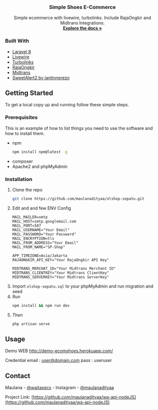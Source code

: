<!--
*** Thanks for checking out the Best-README-Template. If you have a suggestion
*** that would make this better, please fork the repo and create a pull request
*** or simply open an issue with the tag "enhancement".
*** Thanks again! Now go create something AMAZING! :D
***
***
***
*** To avoid retyping too much info. Do a search and replace for the following:
*** github_username, repo_name, twitter_handle, email, project_title, project_description
-->

<!-- PROJECT SHIELDS -->
<!--
*** I'm using markdown "reference style" links for readability.
*** Reference links are enclosed in brackets [ ] instead of parentheses ( ).
*** See the bottom of this document for the declaration of the reference variables
*** for contributors-url, forks-url, etc. This is an optional, concise syntax you may use.
*** https://www.markdownguide.org/basic-syntax/#reference-style-links
-->

<!-- PROJECT LOGO -->
<br />
<p align="center">

  <h3 align="center">Simple Shoes E-Commerce</h3>

  <p align="center">
    Simple ecommerce with livewire, turbolinks. Include RajaOngkir and Midtrans Integrations.
    <br />
    <a href="https://github.com/maulanadityaa/olshop-sepatu"><strong>Explore the docs »</strong></a>
  </p>
</p>

### Built With

-   [Laravel 8](https://laravel.com/)
-   [Livewire](https://laravel-livewire.com/)
-   [Turbolinks](https://github.com/turbolinks/turbolinks)
-   [RajaOngkir](https://rajaongkir.com/dokumentasi)
-   [Midtrans](https://midtrans.com/)
-   [SweetAlert2 by jantinnerezo](https://livewire-alert.jantinnerezo.com/)

<!-- GETTING STARTED -->

## Getting Started

To get a local copy up and running follow these simple steps.

### Prerequisites

This is an example of how to list things you need to use the software and how to install them.

-   npm
    ```sh
    npm install npm@latest -g
    ```
-   composer
-   Apache2 and phpMyAdmin

### Installation

1. Clone the repo
    ```sh
    git clone https://github.com/maulanadityaa/olshop-sepatu.git
    ```
2. Edit and and few ENV Config
    ```env
    MAIL_MAILER=smtp
    MAIL_HOST=smtp.googlemail.com
    MAIL_PORT=587
    MAIL_USERNAME="Your Email"
    MAIL_PASSWORD="Your Password"
    MAIL_ENCRYPTION=tls
    MAIL_FROM_ADDRESS="Your Email"
    MAIL_FROM_NAME="SP-Shop"

    APP_TIMEZONE=Asia/Jakarta
    RAJAONGKIR_API_KEY="Your RajaOngkir API Key"

    MIDTRANS_MERCHAT_ID="Your Midtrans Merchant ID"
    MIDTRANS_CLIENTKEY="Your Midtrans ClientKey"
    MIDTRANS_SERVERKEY="Your Midtrans ServerKey"
    ```
3. Import `olshop-sepatu.sql` to your phpMyAdmin and run migration and seed
4. Run
    ```sh
    npm install && npm run dev
    ```
5. Then
    ```sh
    php artisan serve
    ```

<!-- USAGE EXAMPLES -->

## Usage

Demo WEB
http://demo-ecomshoes.herokuapp.com/

Credential
email : user@domain.com
pass  : useruser


<!-- CONTACT -->

## Contact

Maulana - [@waitasecs](https://twitter.com/waitasecs) - Instagram - [@maulanadityaa](https://instagram.com/maulanadityaa)

Project Link: [https://github.com/maulanadityaa/wa-api-nodeJS](https://github.com/maulanadityaa/wa-api-nodeJS)

<!-- MARKDOWN LINKS & IMAGES -->
<!-- https://www.markdownguide.org/basic-syntax/#reference-style-links -->

[contributors-shield]: https://img.shields.io/github/contributors/github_username/repo.svg?style=for-the-badge
[contributors-url]: https://github.com/github_username/repo_name/graphs/contributors
[forks-shield]: https://img.shields.io/github/forks/github_username/repo.svg?style=for-the-badge
[forks-url]: https://github.com/github_username/repo_name/network/members
[stars-shield]: https://img.shields.io/github/stars/github_username/repo.svg?style=for-the-badge
[stars-url]: https://github.com/github_username/repo_name/stargazers
[issues-shield]: https://img.shields.io/github/issues/github_username/repo.svg?style=for-the-badge
[issues-url]: https://github.com/github_username/repo_name/issues
[license-shield]: https://img.shields.io/github/license/github_username/repo.svg?style=for-the-badge
[license-url]: https://github.com/github_username/repo_name/blob/master/LICENSE.txt
[linkedin-shield]: https://img.shields.io/badge/-LinkedIn-black.svg?style=for-the-badge&logo=linkedin&colorB=555
[linkedin-url]: https://linkedin.com/in/github_username
